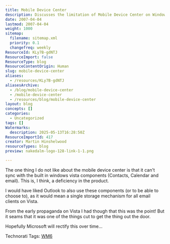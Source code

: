 ```yaml
---
title: Mobile Device Center
description: Discusses the limitation of Mobile Device Center on Windows Vista, highlighting its inability to sync with built-in contacts, calendar, and email components.
date: 2007-04-04
lastmod: 2007-04-04
weight: 1000
sitemap:
  filename: sitemap.xml
  priority: 0.1
  changefreq: weekly
ResourceId: KLy7B-gdNTJ
ResourceImport: false
ResourceType: blog
ResourceContentOrigin: Human
slug: mobile-device-center
aliases:
  - /resources/KLy7B-gdNTJ
aliasesArchive:
  - /blog/mobile-device-center
  - /mobile-device-center
  - /resources/blog/mobile-device-center
layout: blog
concepts: []
categories:
  - Uncategorized
tags: []
Watermarks:
  description: 2025-05-13T16:28:50Z
ResourceImportId: 417
creator: Martin Hinshelwood
resourceTypes: blog
preview: nakedalm-logo-128-link-1-1.png

---
```

The one thing I do not like about the mobile device center is that it can't sync with the built in windows vista components (Contacts, Calendar and email). This is, I think, a deficiency in the product.

I would have liked Outlook to also use these components (or to be able to choose to), as it would mean a single storage mechanism for all email clients on Vista.

From the early propaganda on Vista I had though that this was the point! But it seams that it was one of the things cut to get the thing out the door.

Hopefully Microsoft will rectify this over time...

Technorati Tags: [WM6](http://technorati.com/tags/WM6)
